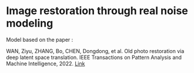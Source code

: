  # Image restoration through real noise modeling
 
Model based on the paper :

WAN, Ziyu, ZHANG, Bo, CHEN, Dongdong, et al. Old photo restoration via deep latent space translation. IEEE Transactions on Pattern Analysis and Machine Intelligence, 2022. [Link](https://arxiv.org/abs/2009.07047)
